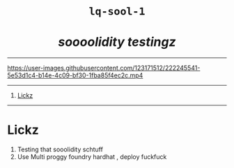 <h1 align="center"><code> lq-sool-1 </code></h1>
<h1 align="center"><i>soooolidity testingz</i></h1>

----

https://user-images.githubusercontent.com/123171512/222245541-5e53d1c4-b14e-4c09-bf30-1fba85f4ec2c.mp4 

---- 
1. [Lickz](#lickz)

----

# Lickz 

1. Testing that sooolidity schtuff 
2. Use Multi proggy foundry hardhat , deploy fuckfuck 

